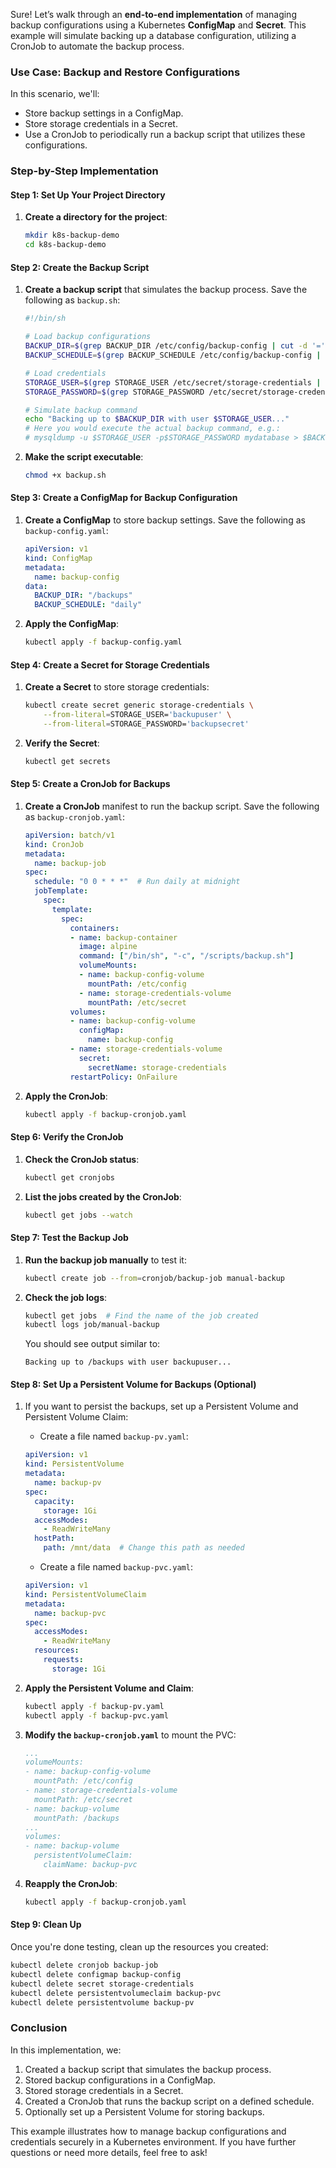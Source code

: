 Sure! Let’s walk through an **end-to-end implementation** of managing backup configurations using a Kubernetes **ConfigMap** and **Secret**. This example will simulate backing up a database configuration, utilizing a CronJob to automate the backup process.

### Use Case: Backup and Restore Configurations

In this scenario, we'll:
- Store backup settings in a ConfigMap.
- Store storage credentials in a Secret.
- Use a CronJob to periodically run a backup script that utilizes these configurations.

### Step-by-Step Implementation

#### Step 1: Set Up Your Project Directory

1. **Create a directory for the project**:
   ```bash
   mkdir k8s-backup-demo
   cd k8s-backup-demo
   ```

#### Step 2: Create the Backup Script

1. **Create a backup script** that simulates the backup process. Save the following as `backup.sh`:
   ```bash
   #!/bin/sh

   # Load backup configurations
   BACKUP_DIR=$(grep BACKUP_DIR /etc/config/backup-config | cut -d '=' -f2)
   BACKUP_SCHEDULE=$(grep BACKUP_SCHEDULE /etc/config/backup-config | cut -d '=' -f2)

   # Load credentials
   STORAGE_USER=$(grep STORAGE_USER /etc/secret/storage-credentials | cut -d '=' -f2)
   STORAGE_PASSWORD=$(grep STORAGE_PASSWORD /etc/secret/storage-credentials | cut -d '=' -f2)

   # Simulate backup command
   echo "Backing up to $BACKUP_DIR with user $STORAGE_USER..."
   # Here you would execute the actual backup command, e.g.:
   # mysqldump -u $STORAGE_USER -p$STORAGE_PASSWORD mydatabase > $BACKUP_DIR/backup.sql
   ```

2. **Make the script executable**:
   ```bash
   chmod +x backup.sh
   ```

#### Step 3: Create a ConfigMap for Backup Configuration

1. **Create a ConfigMap** to store backup settings. Save the following as `backup-config.yaml`:
   ```yaml
   apiVersion: v1
   kind: ConfigMap
   metadata:
     name: backup-config
   data:
     BACKUP_DIR: "/backups"
     BACKUP_SCHEDULE: "daily"
   ```

2. **Apply the ConfigMap**:
   ```bash
   kubectl apply -f backup-config.yaml
   ```

#### Step 4: Create a Secret for Storage Credentials

1. **Create a Secret** to store storage credentials:
   ```bash
   kubectl create secret generic storage-credentials \
       --from-literal=STORAGE_USER='backupuser' \
       --from-literal=STORAGE_PASSWORD='backupsecret'
   ```

2. **Verify the Secret**:
   ```bash
   kubectl get secrets
   ```

#### Step 5: Create a CronJob for Backups

1. **Create a CronJob** manifest to run the backup script. Save the following as `backup-cronjob.yaml`:
   ```yaml
   apiVersion: batch/v1
   kind: CronJob
   metadata:
     name: backup-job
   spec:
     schedule: "0 0 * * *"  # Run daily at midnight
     jobTemplate:
       spec:
         template:
           spec:
             containers:
             - name: backup-container
               image: alpine
               command: ["/bin/sh", "-c", "/scripts/backup.sh"]
               volumeMounts:
               - name: backup-config-volume
                 mountPath: /etc/config
               - name: storage-credentials-volume
                 mountPath: /etc/secret
             volumes:
             - name: backup-config-volume
               configMap:
                 name: backup-config
             - name: storage-credentials-volume
               secret:
                 secretName: storage-credentials
             restartPolicy: OnFailure
   ```

2. **Apply the CronJob**:
   ```bash
   kubectl apply -f backup-cronjob.yaml
   ```

#### Step 6: Verify the CronJob

1. **Check the CronJob status**:
   ```bash
   kubectl get cronjobs
   ```

2. **List the jobs created by the CronJob**:
   ```bash
   kubectl get jobs --watch
   ```

#### Step 7: Test the Backup Job

1. **Run the backup job manually** to test it:
   ```bash
   kubectl create job --from=cronjob/backup-job manual-backup
   ```

2. **Check the job logs**:
   ```bash
   kubectl get jobs  # Find the name of the job created
   kubectl logs job/manual-backup
   ```

   You should see output similar to:
   ```
   Backing up to /backups with user backupuser...
   ```

#### Step 8: Set Up a Persistent Volume for Backups (Optional)

1. If you want to persist the backups, set up a Persistent Volume and Persistent Volume Claim:
   - Create a file named `backup-pv.yaml`:
   ```yaml
   apiVersion: v1
   kind: PersistentVolume
   metadata:
     name: backup-pv
   spec:
     capacity:
       storage: 1Gi
     accessModes:
       - ReadWriteMany
     hostPath:
       path: /mnt/data  # Change this path as needed
   ```

   - Create a file named `backup-pvc.yaml`:
   ```yaml
   apiVersion: v1
   kind: PersistentVolumeClaim
   metadata:
     name: backup-pvc
   spec:
     accessModes:
       - ReadWriteMany
     resources:
       requests:
         storage: 1Gi
   ```

2. **Apply the Persistent Volume and Claim**:
   ```bash
   kubectl apply -f backup-pv.yaml
   kubectl apply -f backup-pvc.yaml
   ```

3. **Modify the `backup-cronjob.yaml`** to mount the PVC:
   ```yaml
   ...
   volumeMounts:
   - name: backup-config-volume
     mountPath: /etc/config
   - name: storage-credentials-volume
     mountPath: /etc/secret
   - name: backup-volume
     mountPath: /backups
   ...
   volumes:
   - name: backup-volume
     persistentVolumeClaim:
       claimName: backup-pvc
   ```

4. **Reapply the CronJob**:
   ```bash
   kubectl apply -f backup-cronjob.yaml
   ```

#### Step 9: Clean Up

Once you're done testing, clean up the resources you created:

```bash
kubectl delete cronjob backup-job
kubectl delete configmap backup-config
kubectl delete secret storage-credentials
kubectl delete persistentvolumeclaim backup-pvc
kubectl delete persistentvolume backup-pv
```

### Conclusion

In this implementation, we:
1. Created a backup script that simulates the backup process.
2. Stored backup configurations in a ConfigMap.
3. Stored storage credentials in a Secret.
4. Created a CronJob that runs the backup script on a defined schedule.
5. Optionally set up a Persistent Volume for storing backups.

This example illustrates how to manage backup configurations and credentials securely in a Kubernetes environment. If you have further questions or need more details, feel free to ask!
